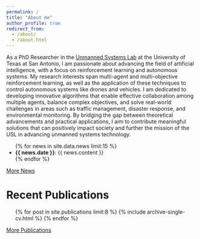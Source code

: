 ```yaml
---
permalink: /
title: "About me"
author_profile: true
redirect_from: 
  - /about/
  - /about.html
---
```


As a PhD Researcher in the [Unmanned Systems Lab](https://utsausl.wixsite.com/utsausl) at the University of Texas at San Antonio, I am passionate about advancing the field of artificial intelligence, with a focus on reinforcement learning and autonomous systems. My research interests span multi-agent and multi-objective reinforcement learning, as well as the application of these techniques to control autonomous systems like drones and vehicles. I am dedicated to developing innovative algorithms that enable effective collaboration among multiple agents, balance complex objectives, and solve real-world challenges in areas such as traffic management, disaster response, and environmental monitoring. By bridging the gap between theoretical advancements and practical applications, I aim to contribute meaningful solutions that can positively impact society and further the mission of the USL in advancing unmanned systems technology.

<!-- News
======
<ul>
{% for news in site.data.news %}
  <li><strong>{{ news.date }}:</strong> {{ news.content }}</li>
{% endfor %}
</ul> -->

<ul>
{% for news in site.data.news limit:15 %}
  <li><strong>{{ news.date }}</strong>: {{ news.content }}</li>
{% endfor %}
</ul>
<p><a href="/news/">More News</a></p>

Recent Publications
======
<ul>{% for post in site.publications limit:8 %}
  {% include archive-single-cv.html %}
{% endfor %}</ul>
<p><a href="/publications/">More Publications</a></p>